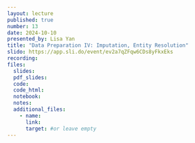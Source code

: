 ```yaml
---
layout: lecture
published: true
number: 13
date: 2024-10-10
presented_by: Lisa Yan
title: "Data Preparation IV: Imputation, Entity Resolution"
slido: https://app.sli.do/event/ev2a7qZFqw6CDs8yFkxEks
recording:
files:
  slides:
  pdf_slides:
  code:
  code_html:
  notebook:
  notes:
  additional_files:
    - name:
      link:
      target: #or leave empty
---
```

